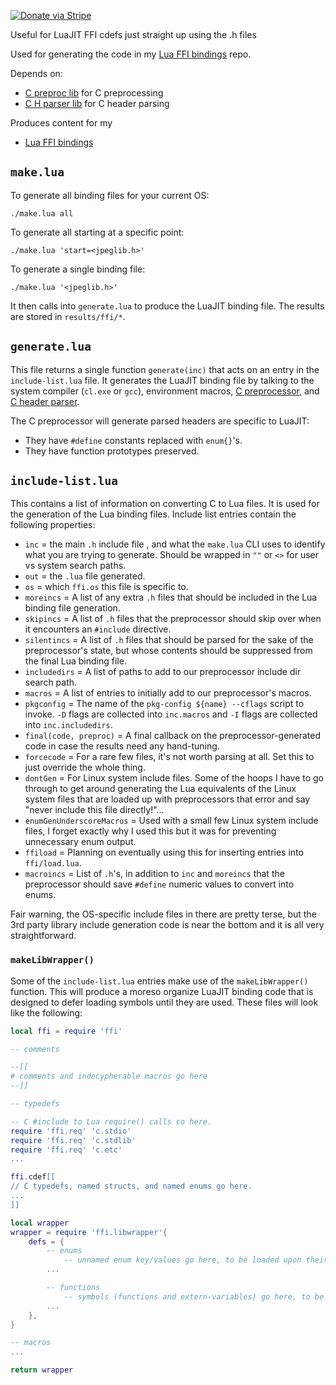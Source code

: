 [![Donate via Stripe](https://img.shields.io/badge/Donate-Stripe-green.svg)](https://buy.stripe.com/00gbJZ0OdcNs9zi288)<br>

Useful for LuaJIT FFI cdefs just straight up using the .h files

Used for generating the code in my [Lua FFI bindings](https://github.com/thenumbernine/lua-ffi-bindings) repo.

Depends on:
- [C preproc lib](https://github.com/thenumbernine/preproc-lua) for C preprocessing
- [C H parser lib](https://github.com/thenumbernine/c-h-parser-lua) for C header parsing

Produces content for my
- [Lua FFI bindings](https://github.com/thenumbernine/lua-ffi-bindings)

## `make.lua` ##

To generate all binding files for your current OS:
```
./make.lua all
```

To generate all starting at a specific point:
```
./make.lua 'start=<jpeglib.h>'
```

To generate a single binding file:
```
./make.lua '<jpeglib.h>'
```

It then calls into `generate.lua` to produce the LuaJIT binding file.
The results are stored in `results/ffi/*`.

## `generate.lua` ##

This file returns a single function `generate(inc)` that acts on an entry in the `include-list.lua` file.
It generates the LuaJIT binding file by talking to the system compiler (`cl.exe` or `gcc`),
environment macros, [C preprocessor](https://github.com/thenumbernine/preproc-lua),
and [C header parser](https://github.com/thenumbernine/c-h-parser-lua).

The C preprocessor will generate parsed headers are specific to LuaJIT:
- They have `#define` constants replaced with `enum{}`'s.
- They have function prototypes preserved.

## `include-list.lua` ##

This contains a list of information on converting C to Lua files.
It is used for the generation of the Lua binding files.
Include list entries contain the following properties:
- `inc` = the main `.h` include file , and what the `make.lua` CLI uses to identify what you are trying to generate.  Should be wrapped in `""` or `<>` for user vs system search paths.
- `out` = the `.lua` file generated.
- `os` = which `ffi.os` this file is specific to.
- `moreincs` = A list of any extra `.h` files that should be included in the Lua binding file generation.
- `skipincs` = A list of `.h` files that the preprocessor should skip over when it encounters an `#include` directive.
- `silentincs` = A list of `.h` files that should be parsed for the sake of the preprocessor's state, but whose contents should be suppressed from the final Lua binding file.
- `includedirs` = A list of paths to add to our preprocessor include dir search path.
- `macros` = A list of entries to initially add to our preprocessor's macros.
- `pkgconfig` = The name of the `pkg-config ${name} --cflags` script to invoke.  `-D` flags are collected into `inc.macros` and `-I` flags are collected into `inc.includedirs`.
- `final(code, preproc)` = A final callback on the preprocessor-generated code in case the results need any hand-tuning.
- `forcecode` = For a rare few files, it's not worth parsing at all.  Set this to just override the whole thing.
- `dontGen` = For Linux system include files.  Some of the hoops I have to go through to get around generating the Lua equivalents of the Linux system files that are loaded up with preprocessors that error and say "never include this file directly!"...
- `enumGenUnderscoreMacros` = Used with a small few Linux system include files, I forget exactly why I used this but it was for preventing unnecessary enum output.
- `ffiload` = Planning on eventually using this for inserting entries into `ffi/load.lua`.
- `macroincs` = List of `.h`'s, in addition to `inc` and `moreincs` that the preprocessor should save `#define` numeric values to convert into enums.

Fair warning, the OS-specific include files in there are pretty terse, but the 3rd party library include generation code is near the bottom and it is all very straightforward.

### `makeLibWrapper()`

Some of the `include-list.lua` entries make use of the `makeLibWrapper()` function.
This will produce a moreso organize LuaJIT binding code that is designed to defer loading symbols until they are used.
These files will look like the following:

``` Lua
local ffi = require 'ffi'

-- comments

--[[
# comments and indecypherable macros go here
--]]

-- typedefs

-- C #include to Lua require() calls co here.
require 'ffi.req' 'c.stdio'
require 'ffi.req' 'c.stdlib'
require 'ffi.req' 'c.etc'
...

ffi.cdef[[
// C typedefs, named structs, and named enums go here.
...
]]

local wrapper
wrapper = require 'ffi.libwrapper'{
	defs = {
		-- enums
			-- unnamed enum key/values go here, to be loaded upon their first reference.
		...

		-- functions
			-- symbols (functions and extern-variables) go here, to be loaded upon their first reference.
		...
	},
}

-- macros
...

return wrapper
```
